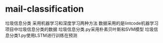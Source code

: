 # mail-classification
 垃圾信息分类 采用机器学习和深度学习两种方法
 数据采用的是lintcode机器学习项目中垃圾信息分类的数据
 垃圾信息分类.py采用朴素贝叶斯和SVM模型
 垃圾信息分类1.py使用LSTM进行训练在预测
